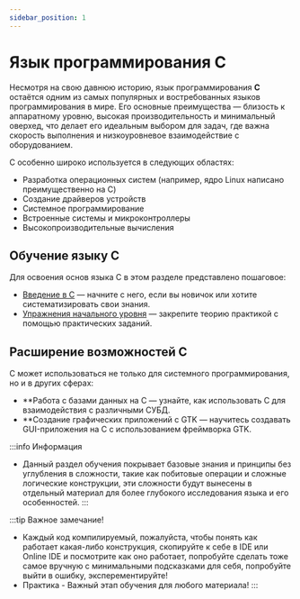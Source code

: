 ```yaml
---
sidebar_position: 1
---
```


# Язык программирования C

Несмотря на свою давнюю историю, язык программирования **C** остаётся одним из самых популярных и востребованных языков программирования в мире. Его основные преимущества — близость к аппаратному уровню, высокая производительность и минимальный оверхед, что делает его идеальным выбором для задач, где важна скорость выполнения и низкоуровневое взаимодействие с оборудованием.

C особенно широко используется в следующих областях:

- Разработка операционных систем (например, ядро Linux написано преимущественно на C)
- Создание драйверов устройств
- Системное программирование
- Встроенные системы и микроконтроллеры
- Высокопроизводительные вычисления

## Обучение языку C

Для освоения основ языка C в этом разделе представлено пошаговое:

- [Введение в С](./Введение%20в%20С/Язык%20программирования%20С) — начните с него, если вы новичок или хотите систематизировать свои знания.
- [Упражнения начального уровня](/docs/learn/С/Практические%20задания/Практика_Junior) — закрепите теорию практикой с помощью практических заданий.
## Расширение возможностей C

C может использоваться не только для системного программирования, но и в других сферах:

- **Работа с базами данных на C — узнайте, как использовать C для взаимодействия с различными СУБД.
- **Создание графических приложений с GTK — научитесь создавать GUI-приложения на C с использованием фреймворка GTK.

:::info Информация
 - Данный раздел обучения покрывает базовые знания и принципы без углубления в сложности, такие как побитовые операции и сложные логические конструкции,
эти сложности будут вынесены в отдельный материал для более глубокого исследования языка и его особенностей.
:::

:::tip Важное замечание!
  - Каждый код компилируемый, пожалуйста, чтобы понять как работает какая-либо конструкция, скопируйте к себе в IDE или Online IDE
  и посмотрите как оно работает, попробуйте сделать тоже самое вручную с минимальными подсказками для себя, попробуйте выйти в ошибку,
  эксперементируйте!
  - Практика - Важный этап обучения для любого материала!
:::
